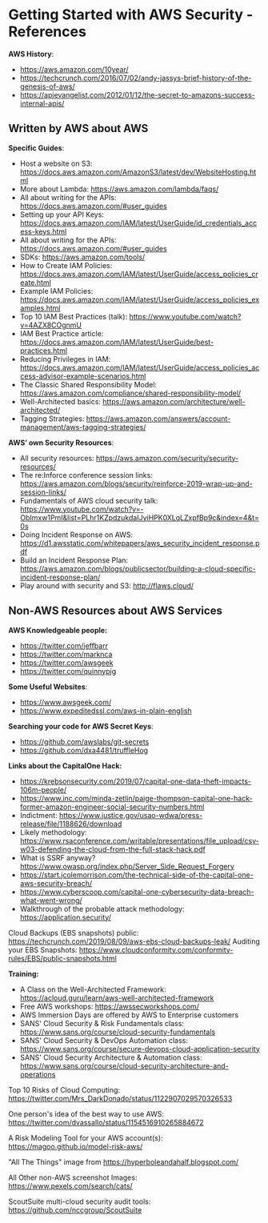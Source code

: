 # Getting Started with AWS Security - References

**AWS History**:
* https://aws.amazon.com/10year/
* https://techcrunch.com/2016/07/02/andy-jassys-brief-history-of-the-genesis-of-aws/
* https://apievangelist.com/2012/01/12/the-secret-to-amazons-success-internal-apis/

## Written by AWS about AWS

**Specific Guides**:
* Host a website on S3: https://docs.aws.amazon.com/AmazonS3/latest/dev/WebsiteHosting.html
* More about Lambda: https://aws.amazon.com/lambda/faqs/
* All about writing for the APIs: https://docs.aws.amazon.com/#user_guides
* Setting up your API Keys: https://docs.aws.amazon.com/IAM/latest/UserGuide/id_credentials_access-keys.html
* All about writing for the APIs: https://docs.aws.amazon.com/#user_guides
* SDKs: https://aws.amazon.com/tools/
* How to Create IAM Policies: https://docs.aws.amazon.com/IAM/latest/UserGuide/access_policies_create.html
* Example IAM Policies: https://docs.aws.amazon.com/IAM/latest/UserGuide/access_policies_examples.html
* Top 10 IAM Best Practices (talk): https://www.youtube.com/watch?v=4AZX8COgnmU
* IAM Best Practice article: https://docs.aws.amazon.com/IAM/latest/UserGuide/best-practices.html
* Reducing Privileges in IAM: https://docs.aws.amazon.com/IAM/latest/UserGuide/access_policies_access-advisor-example-scenarios.html
* The Classic Shared Responsibility Model: https://aws.amazon.com/compliance/shared-responsibility-model/
* Well-Architected basics: https://aws.amazon.com/architecture/well-architected/
* Tagging Strategies: https://aws.amazon.com/answers/account-management/aws-tagging-strategies/

**AWS’ own Security Resources**:
* All security resources: https://aws.amazon.com/security/security-resources/
* The re:Inforce conference session links: https://aws.amazon.com/blogs/security/reinforce-2019-wrap-up-and-session-links/
* Fundamentals of AWS cloud security talk: https://www.youtube.com/watch?v=-ObImxw1PmI&list=PLhr1KZpdzukdaIJyiHPK0XLqLZxpfBp9c&index=4&t=0s
* Doing Incident Response on AWS: https://d1.awsstatic.com/whitepapers/aws_security_incident_response.pdf
* Build an Incident Response Plan: https://aws.amazon.com/blogs/publicsector/building-a-cloud-specific-incident-response-plan/
* Play around with security and S3: http://flaws.cloud/

## Non-AWS Resources about AWS Services

**AWS Knowledgeable people:**
* https://twitter.com/jeffbarr
* https://twitter.com/marknca
* https://twitter.com/awsgeek
* https://twitter.com/quinnypig

**Some Useful Websites**:
* https://www.awsgeek.com/
* https://www.expeditedssl.com/aws-in-plain-english

**Searching your code for AWS Secret Keys**:
* https://github.com/awslabs/git-secrets
* https://github.com/dxa4481/truffleHog

**Links about the CapitalOne Hack:**
* https://krebsonsecurity.com/2019/07/capital-one-data-theft-impacts-106m-people/
* https://www.inc.com/minda-zetlin/paige-thompson-capital-one-hack-former-amazon-engineer-social-security-numbers.html
* Indictment: https://www.justice.gov/usao-wdwa/press-release/file/1188626/download
* Likely methodology: https://www.rsaconference.com/writable/presentations/file_upload/csv-w03-defending-the-cloud-from-the-full-stack-hack.pdf
* What is SSRF anyway? https://www.owasp.org/index.php/Server_Side_Request_Forgery
* https://start.jcolemorrison.com/the-technical-side-of-the-capital-one-aws-security-breach/
* https://www.cyberscoop.com/capital-one-cybersecurity-data-breach-what-went-wrong/
* Walkthrough of the probable attack methodology: https://application.security/

Cloud Backups (EBS snapshots) public: https://techcrunch.com/2019/08/09/aws-ebs-cloud-backups-leak/
Auditing your EBS Snapshots: https://www.cloudconformity.com/conformity-rules/EBS/public-snapshots.html

**Training:**
* A Class on the Well-Architected Framework: https://acloud.guru/learn/aws-well-architected-framework
* Free AWS workshops: https://awssecworkshops.com/
* AWS Immersion Days are offered by AWS to Enterprise customers
* SANS' Cloud Security & Risk Fundamentals class: https://www.sans.org/course/cloud-security-fundamentals
* SANS' Cloud Security & DevOps Automation class: https://www.sans.org/course/secure-devops-cloud-application-security
* SANS' Cloud Security Architecture & Automation class: https://www.sans.org/course/cloud-security-architecture-and-operations

Top 10 Risks of Cloud Computing: https://twitter.com/Mrs_DarkDonado/status/1122907029570326533

One person's idea of the best way to use AWS: https://twitter.com/dvassallo/status/1154516910265884672

A Risk Modeling Tool for your AWS account(s): https://magoo.github.io/model-risk-aws/

"All The Things" image from https://hyperboleandahalf.blogspot.com/

All Other non-AWS screenshot Images: https://www.pexels.com/search/cats/

ScoutSuite multi-cloud security audit tools: https://github.com/nccgroup/ScoutSuite
